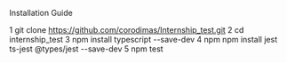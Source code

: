 Installation Guide

1 git clone https://github.com/corodimas/Internship_test.git
2 cd internship_test
3 npm install typescript --save-dev
4 npm npm install jest ts-jest @types/jest --save-dev
5 npm test

